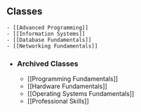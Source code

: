 ## Classes
	- [[Advanced Programming]]
	- [[Information Systems]]
	- [[Database Fundamentals]]
	- [[Networking Fundamentals]]
- ### Archived Classes
	- [[Programming Fundamentals]]
	- [[Hardware Fundamentals]]
	- [[Operating Systems Fundamentals]]
	- [[Professional Skills]]